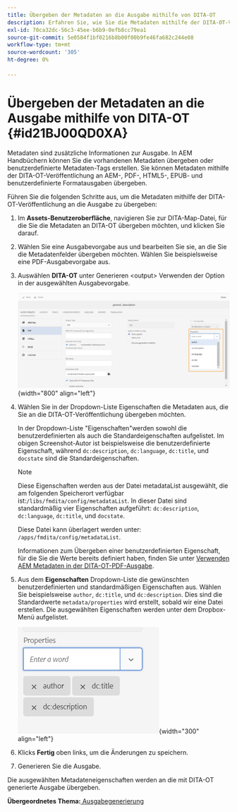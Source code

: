 ```yaml
---
title: Übergeben der Metadaten an die Ausgabe mithilfe von DITA-OT
description: Erfahren Sie, wie Sie die Metadaten mithilfe der DITA-OT-Veröffentlichung in AEM Handbüchern an die Ausgabe übergeben.
exl-id: 70ca32dc-56c3-45ee-b6b9-0efb8cc79ea1
source-git-commit: 5e0584f1bf0216b8b00f00b9fe46fa682c244e08
workflow-type: tm+mt
source-wordcount: '305'
ht-degree: 0%

---
```


# Übergeben der Metadaten an die Ausgabe mithilfe von DITA-OT {#id21BJ00QD0XA}

Metadaten sind zusätzliche Informationen zur Ausgabe. In AEM Handbüchern können Sie die vorhandenen Metadaten übergeben oder benutzerdefinierte Metadaten-Tags erstellen. Sie können Metadaten mithilfe der DITA-OT-Veröffentlichung an AEM-, PDF-, HTML5-, EPUB- und benutzerdefinierte Formatausgaben übergeben.

Führen Sie die folgenden Schritte aus, um die Metadaten mithilfe der DITA-OT-Veröffentlichung an die Ausgabe zu übergeben:

1. Im **Assets-Benutzeroberfläche**, navigieren Sie zur DITA-Map-Datei, für die Sie die Metadaten an DITA-OT übergeben möchten, und klicken Sie darauf.
1. Wählen Sie eine Ausgabevorgabe aus und bearbeiten Sie sie, an die Sie die Metadatenfelder übergeben möchten. Wählen Sie beispielsweise eine PDF-Ausgabevorgabe aus.
1. Auswählen **DITA-OT** unter Generieren &lt;output> Verwenden der Option in der ausgewählten Ausgabevorgabe.

   ![](images/custom-meta-data-output-preset.png){width="800" align="left"}

1. Wählen Sie in der Dropdown-Liste Eigenschaften die Metadaten aus, die Sie an die DITA-OT-Veröffentlichung übergeben möchten.

   In der Dropdown-Liste &quot;Eigenschaften&quot;werden sowohl die benutzerdefinierten als auch die Standardeigenschaften aufgelistet. Im obigen Screenshot-Autor ist beispielsweise die benutzerdefinierte Eigenschaft, während `dc:description`, `dc:language`, `dc:title`, und `docstate` sind die Standardeigenschaften.

   >[!NOTE]
   >
   > Diese Eigenschaften werden aus der Datei metadataList ausgewählt, die am folgenden Speicherort verfügbar ist:`/libs/fmdita/config/metadataList`. In dieser Datei sind standardmäßig vier Eigenschaften aufgeführt: `dc:description`, `dc:language`, `dc:title`, und `docstate`.

   Diese Datei kann überlagert werden unter: `/apps/fmdita/config/metadataList`.

   Informationen zum Übergeben einer benutzerdefinierten Eigenschaft, für die Sie die Werte bereits definiert haben, finden Sie unter [Verwenden AEM Metadaten in der DITA-OT-PDF-Ausgabe](https://experienceleaguecommunities.adobe.com/t5/xml-documentation-discussions/use-aem-metadata-in-dita-ot-pdf-output/td-p/411880).

1. Aus dem **Eigenschaften** Dropdown-Liste die gewünschten benutzerdefinierten und standardmäßigen Eigenschaften aus. Wählen Sie beispielsweise `author`, `dc:title`, und `dc:description`. Dies sind die Standardwerte `metadata/properties` wird erstellt, sobald wir eine Datei erstellen. Die ausgewählten Eigenschaften werden unter dem Dropbox-Menü aufgelistet.

   ![](images/selected-metadata-properties.png){width="300" align="left"}

1. Klicks **Fertig** oben links, um die Änderungen zu speichern.
1. Generieren Sie die Ausgabe.

Die ausgewählten Metadateneigenschaften werden an die mit DITA-OT generierte Ausgabe übergeben.

**Übergeordnetes Thema:**[ Ausgabegenerierung](generate-output.md)
